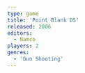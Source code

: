 ```yaml
---
type: game
title: 'Point Blank DS'
released: 2006
editors: 
  - Namco
players: 2
genres:
  - 'Gun Shooting'
---
```

